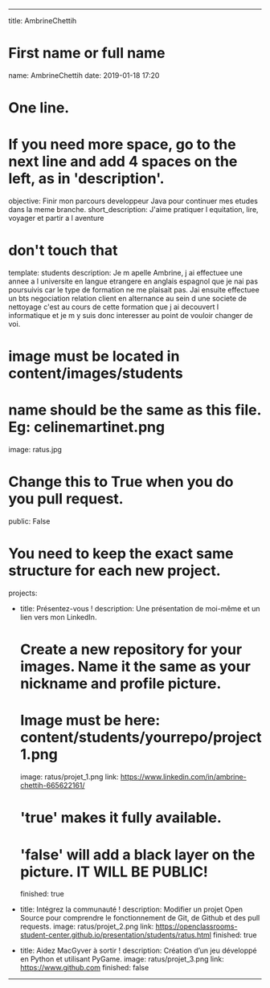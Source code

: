 ---

title: AmbrineChettih

# First name or full name
name: AmbrineChettih
date: 2019-01-18 17:20

# One line.
# If you need more space, go to the next line and add 4 spaces on the left, as in 'description'.
objective: Finir mon parcours developpeur Java pour continuer mes etudes dans la meme branche.
short_description: J'aime pratiquer l equitation, lire, voyager et partir a l aventure

# don't touch that
template: students
description:
    Je m apelle Ambrine, j ai effectuee une annee a l universite en langue 
	etrangere en anglais espagnol que je nai pas poursuivis car le type de 
	formation ne me plaisait pas. Jai ensuite effectuee un bts negociation 
	relation client en alternance au sein d une societe de nettoyage c'est 
	au cours de cette formation que j ai decouvert l informatique et 
	je m y suis donc interesser au point de vouloir changer de voi.

# image must be located in content/images/students
# name should be the same as this file. Eg: celinemartinet.png
image: ratus.jpg

# Change this to True when you do you pull request.
public: False

# You need to keep the exact same structure for each new project.
projects:
  - title: Présentez-vous !
    description: Une présentation de moi-même et un lien vers mon LinkedIn.
    # Create a new repository for your images. Name it the same as your nickname and profile picture.
    # Image must be here: content/students/yourrepo/project1.png
    image: ratus/projet_1.png
    link: https://www.linkedin.com/in/ambrine-chettih-665622161/
    # 'true' makes it fully available.
    # 'false' will add a black layer on the picture. IT WILL BE PUBLIC!
    finished: true
	
  - title: Intégrez la communauté !
    description: Modifier un projet Open Source pour comprendre le fonctionnement de Git, de Github et des pull requests. 
    image: ratus/projet_2.png
    link: https://openclassrooms-student-center.github.io/presentation/students/ratus.html
    finished: true
	
  - title: Aidez MacGyver à sortir !
    description: Création d’un jeu développé en Python et utilisant PyGame.
    image: ratus/projet_3.png
    link: https://www.github.com
    finished: false
---